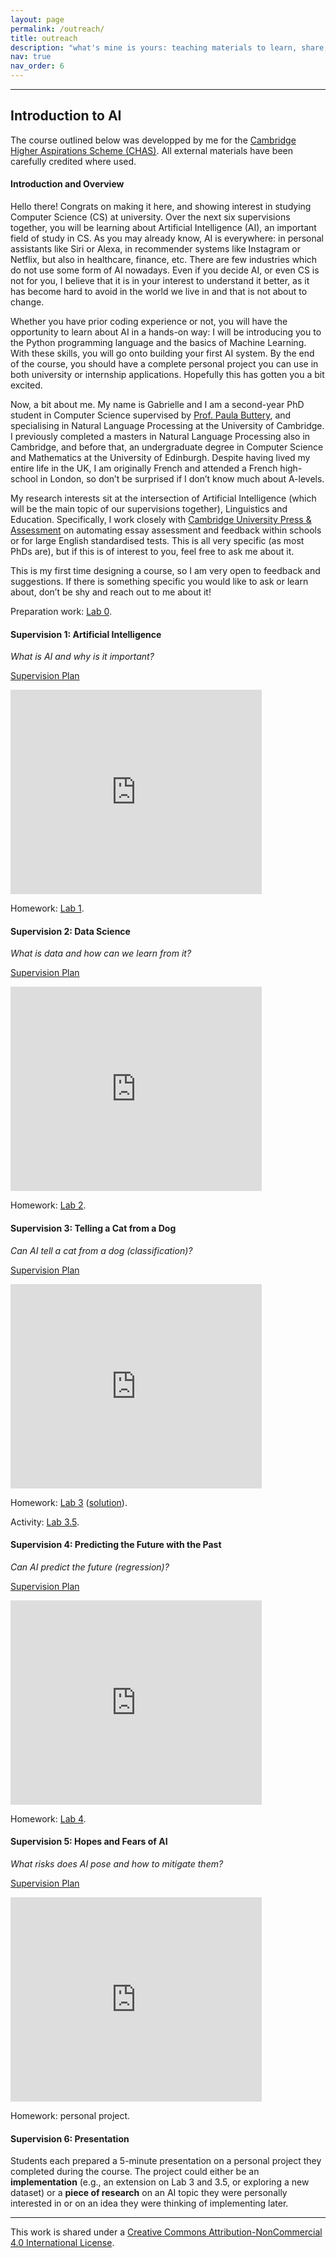 ```yaml
---
layout: page
permalink: /outreach/
title: outreach
description: "what's mine is yours: teaching materials to learn, share, and inspire"
nav: true
nav_order: 6
---
```


---
## Introduction to AI

<p><emph>The course outlined below was developped by me for the <a href="https://www.cai.cam.ac.uk/access-outreach/schemes-and-events/cambridge-higher-aspirations-scheme">Cambridge Higher Aspirations Scheme (CHAS)</a>. All external materials have been carefully credited where used.

<h4>Introduction and Overview</h4>

<p>Hello there! Congrats on making it here, and showing interest in studying Computer Science (CS) at university.
Over the next six supervisions together, you will be learning about Artificial Intelligence (AI), an important field of study in CS. As you may already know, AI is everywhere: in personal assistants like Siri or Alexa, in recommender systems like Instagram or Netflix, but also in healthcare, finance, etc. There are few industries which do not use some form of AI nowadays. Even if you decide AI, or even CS is not for you, I believe that it is in your interest to understand it better, as it has become hard to avoid in the world we live in and that is not about to change.</p>

<p>Whether you have prior coding experience or not, you will have the opportunity to learn about AI in a hands-on way: I will be introducing you to the Python programming language and the basics of Machine Learning. With these skills, you will go onto building your first AI system. By the end of the course, you should have a complete personal project you can use in both university or internship applications.
Hopefully this has gotten you a bit excited.</p>

<p>Now, a bit about me. My name is Gabrielle and I am a second-year PhD student in Computer Science supervised by <a href="https://www.cl.cam.ac.uk/~pjb48/">Prof. Paula Buttery</a>, and specialising in Natural Language Processing at the University of Cambridge. I previously completed a masters in Natural Language Processing also in Cambridge, and before that, an undergraduate degree in Computer Science and Mathematics at the University of Edinburgh. Despite having lived my entire life in the UK, I am originally French and attended a French high-school in London, so don’t be surprised if I don’t know much about A-levels.</p>

<p>My research interests sit at the intersection of Artificial Intelligence (which will be the main topic of our supervisions together), Linguistics and Education. Specifically, I work closely with <a href="https://www.cambridge.org/">Cambridge University Press & Assessment</a> on automating essay assessment and feedback within schools or for large English standardised tests. This is all very specific (as most PhDs are), but if this is of interest to you, feel free to ask me about it.</p>

<p>This is my first time designing a course, so I am very open to feedback and suggestions. If there is something specific you would like to ask or learn about, don’t be shy and reach out to me about it!<p>

<p>Preparation work: <a href="/assets/pdf/CHAS/Lab 0 (original).pdf">Lab 0</a>.</p>

<h4>Supervision 1: Artificial Intelligence</h4>

<p><em>What is AI and why is it important?</em></p>

<p><a href="/assets/pdf/CHAS/Supervision 1_ Plan (original).pdf">Supervision Plan</a></p>

<p><iframe src="https://1drv.ms/p/c/d0db6fdae47a2912/IQRSeWvHL6oxSrGmGV0fZCQUAYiMgcBwODzjIppS5uoL4AU" width="402" height="327" frameborder="0" scrolling="no"></iframe></p>

<p>Homework: <a href="https://drive.google.com/file/d/1S--mHNV8zxtCGLqHdES6XdNlGX0Hsv_w/view?usp=share_link">Lab 1</a>.</p>

<h4>Supervision 2: Data Science</h4>

<p><em>What is data and how can we learn from it?</em></p>

<p><a href="/assets/pdf/CHAS/Supervision 2_ Plan (original).pdf">Supervision Plan</a></p>

<p><iframe src="https://1drv.ms/p/c/d0db6fdae47a2912/IQRrLCv6qmZeSapu2vUu085LATdgQS53SLQEzc60JqdU7Ug" width="402" height="327" frameborder="0" scrolling="no"></iframe></p>

<p>Homework: <a href="https://colab.research.google.com/drive/1GsTZk7sLvNydW39-kEhNWDgQXQ7523rW?usp=share_link">Lab 2</a>.</p>

<h4>Supervision 3: Telling a Cat from a Dog</h4>

<p><em>Can AI tell a cat from a dog (classification)?</em></p>

<p><a href="/assets/pdf/CHAS/Supervision 3_ Plan (original).pdf">Supervision Plan</a></p>

<p><iframe src="https://1drv.ms/p/c/d0db6fdae47a2912/IQS-QsEFozC-SKTaxyh9qKO9Aa705I4oOzz_Nnx-LWnTyvY" width="402" height="327" frameborder="0" scrolling="no"></iframe></p>

<p>Homework: <a href="https://colab.research.google.com/drive/1bKpiHvl_HVZc_oXbzcewkNT_J-J2UvhU?usp=share_link">Lab 3</a> (<a href="https://colab.research.google.com/drive/15iPOqRAkwrQsN7s0cGxjNEJpvL-lkagT?usp=share_link">solution</a>).</p>

<p>Activity: <a href="https://colab.research.google.com/drive/1Ds7yba_yNkkJgtVHp0Y2ZIKgzNgcCVIf?usp=share_link">Lab 3.5</a>.</p>

<h4>Supervision 4: Predicting the Future with the Past</h4>

<p><em>Can AI predict the future (regression)?</em></p>

<p><a href="/assets/pdf/CHAS/Supervision 4_ Plan (original).pdf">Supervision Plan</a></p>

<p><iframe src="https://1drv.ms/p/c/d0db6fdae47a2912/IQTSEXkhAXDOT7tyFCGBbcwdAT2BGheiBOZIVyRyxeJxAlI" width="402" height="327" frameborder="0" scrolling="no"></iframe></p>

<p>Homework: <a href="/assets/pdf/CHAS/Lab 4 (original).pdf">Lab 4</a>.</p>

<h4>Supervision 5: Hopes and Fears of AI</h4>

<p><em>What risks does AI pose and how to mitigate them?</em></p>

<p><a href="/assets/pdf/CHAS/Supervision 5_ Plan (original).pdf">Supervision Plan</a></p>

<p><iframe src="https://1drv.ms/p/c/d0db6fdae47a2912/IQRwE9JQ0n76QZG2-e_ArUpqAQvsVn3DZoaNfcclKgwBPYM" width="402" height="327" frameborder="0" scrolling="no"></iframe></p>

<p>Homework: personal project.</p>

<h4>Supervision 6: Presentation</h4>

<p>Students each prepared a 5-minute presentation on a personal project they completed during the course. The project could either be an <b>implementation</b> (e.g., an extension on Lab 3 and 3.5, or exploring a new dataset) or a <b>piece of research</b> on an AI topic they were personally interested in or on an idea they were thinking of implementing later.</p>

<hr>

<p>This work is shared under a <a href="https://creativecommons.org/licenses/by-nc/4.0/deed.en">Creative Commons Attribution-NonCommercial 4.0 International License</a>.</p>

